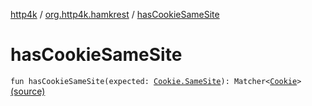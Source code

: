 [http4k](../index.md) / [org.http4k.hamkrest](index.md) / [hasCookieSameSite](./has-cookie-same-site.md)

# hasCookieSameSite

`fun hasCookieSameSite(expected: `[`Cookie.SameSite`](../org.http4k.core.cookie/-cookie/-same-site/index.md)`): Matcher<`[`Cookie`](../org.http4k.core.cookie/-cookie/index.md)`>` [(source)](https://github.com/http4k/http4k/blob/master/http4k-testing-hamkrest/src/main/kotlin/org/http4k/hamkrest/cookie.kt#L31)